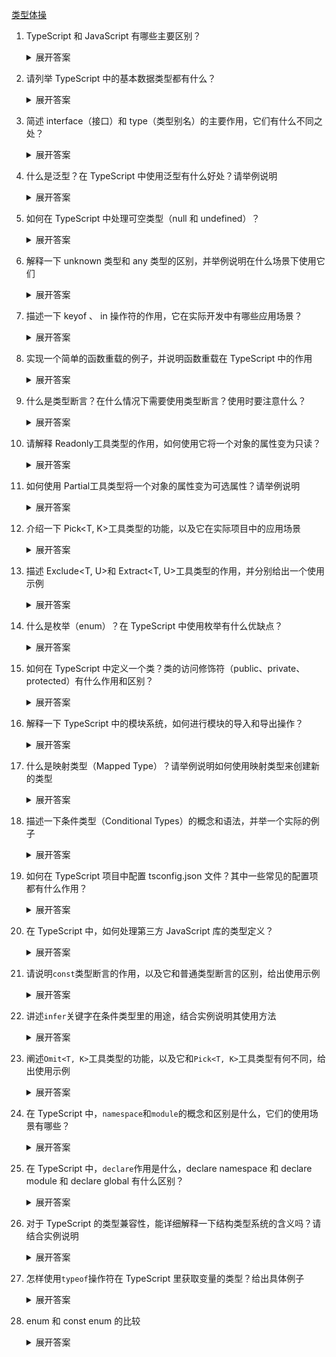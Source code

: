 [类型体操](https://github.com/type-challenges/type-challenges/blob/main/README.zh-CN.md)

1. TypeScript 和 JavaScript 有哪些主要区别？

    <details>
    <summary>展开答案</summary>

    - **静态类型检查**：JavaScript 是动态类型语言，变量类型在运行时确定，这可能导致运行时出现类型相关错误。而 TypeScript 是静态类型语言，在编译阶段就会进行类型检查，能提前发现很多类型错误，提高代码的可靠性和可维护性。
    - **语法扩展**：TypeScript 在 JavaScript 基础上增加了类型注解、接口、枚举等语法，让代码结构更清晰，易于理解和维护。
    - **编译步骤**：JavaScript 代码可以直接在浏览器或 Node.js 环境中运行，而 TypeScript 代码需要先编译成 JavaScript 代码才能运行。

    </details>

2. 请列举 TypeScript 中的基本数据类型都有什么？

    <details>
    <summary>展开答案</summary>

    - **number**：表示数值类型，包括整数和浮点数，如 `let num: number = 10;`。
    - **string**：表示文本类型，如 `let str: string = "hello";`。
    - **boolean**：表示布尔类型，只有两个值 `true` 和 `false`，如 `let isDone: boolean = false;`。
    - **null**：表示空值，只有一个值 `null`，如 `let n: null = null;`。
    - **undefined**：表示未定义的值，只有一个值 `undefined`，如 `let u: undefined = undefined;`。
    -
    - **any**：表示任意类型，当你不确定变量的具体类型时可以使用，如 `let value: any = "hello"; value = 10;`。
    - **void**：通常用于函数没有返回值的情况，如 `function sayHello(): void { console.log("Hello"); }`。
    - **never**：TypeScript 中的 never 类型表示永远不会出现的值（如抛出异常或无限循环的函数），比如一个函数，根本不可能走完，因为你抛出异常了，这个时候就可以给它的返回值写 never
    - **unknown**：TypeScript 中的 unknown 类型表示未知类型，必须经过类型检查后才能使用，比如需要类型检查的时候，参数可以先写 unknown
    - **Tuple**：元组类型，表示一个已知数量和类型的数组，这个不算是基础类型吧，`let person: [string, number] = ["Alice", 25];`,要求你固定顺序且固定类型, 然后 T[number] 代表提取元组 T 中的所有值，形成一个联合类型。这里的 number 是虚值,也是代表这个元组数组的所有索引。然后 T['length']就是获取长度

    </details>

3. 简述 interface（接口）和 type（类型别名）的主要作用，它们有什么不同之处？

    <details>
    <summary>展开答案</summary>

    - **主要作用**：
        - **interface**：用于定义对象的形状，描述对象的属性和方法的类型。可以实现继承，用于类的实现。
        - **type**：可以定义各种类型，包括基本类型、联合类型、交叉类型、函数类型等，更灵活、更复杂
    - **不同之处**：
        - **语法**：interface 使用 `interface` 关键字定义，type 使用 `type` 关键字定义。
        - **扩展性**：interface 可以重复定义，会自动合并，而 type 一旦定义不能重复定义。
        - **定义类型范围**：interface 主要用于定义对象类型，type 可以定义更广泛的类型。
    - **使用场景**：
        - **interface**：适合定义对象类型和类实现。一般来说，能用 interface，都用 interface，当 interface 搞不定的时候，再考虑 type
        - **type**：适合定义更广泛的类型，包括联合类型、交叉类型、函数类型等。

    </details>

4. 什么是泛型？在 TypeScript 中使用泛型有什么好处？请举例说明

    <details>
    <summary>展开答案</summary>

    - **泛型定义**：泛型是指在定义函数、接口或类的时候，不预先指定具体的类型，而是在使用的时候再指定类型的一种特性。
    - **好处**：
        - **代码复用**：可以编写通用的函数、接口或类，提高代码的复用性。
        - **类型安全**：在编译阶段进行类型检查，保证类型的正确性。
    - **示例**：

    ```typescript
    function identity<T>(arg: T): T {
        return arg;
    }

    let output1 = identity<string>('myString');
    let output2 = identity<number>(100);

    function getFirstElement<T>(arr: T[]): T {
        return arr[0];
    }
    const arr = [1, 2, 3];
    const firstNumber = getFirstElement(arr);
    ```

    </details>

5. 如何在 TypeScript 中处理可空类型（null 和 undefined）？

    <details>
    <summary>展开答案</summary>

    - **可选参数和可选属性**：在参数或属性后面加 `?` 表示可选，可能为 `undefined`。

    ```typescript
    function printName(name?: string) {
        if (name) {
            console.log(name);
        }
    }
    ```

    - **联合类型**：使用 `|` 组合类型，如 `string | null | undefined`。

    ```typescript
    let value: string | null | undefined;
    if (value !== null && value !== undefined) {
        console.log(value.length);
    }
    ```

    - **非空断言操作符**：使用 `!` 断言变量不为 `null` 或 `undefined`。

    ```typescript
    let value: string | null = 'hello';
    let length = value!.length;
    ```

    </details>

6. 解释一下 unknown 类型和 any 类型的区别，并举例说明在什么场景下使用它们

    <details>
    <summary>展开答案</summary>

    - **区别**：
        - **any**：可以赋值给任意类型，也可以接收任意类型的值，使用 `any` 会绕过类型检查，失去类型安全。
        - **unknown**：表示未知类型，不能直接赋值给其他类型，需要进行类型检查或类型断言后才能使用，更安全。
    - **使用场景**：
        - **any**：当你无法确定类型且不想处理类型检查时可以使用，但应尽量避免。
        - **unknown**：当从外部获取数据，不确定数据类型时使用，在使用前进行类型检查。

    ```typescript
    function processValue(value: unknown) {
        if (typeof value === 'string') {
            console.log(value.toUpperCase());
        }
    }
    ```

    </details>

7. 描述一下 keyof 、 in 操作符的作用，它在实际开发中有哪些应用场景？

    <details>
    <summary>展开答案</summary>

    - **作用**：`keyof` 操作符用于获取一个类型的所有属性名组成的联合类型。`in` 用于映射类型，表示遍历一个联合类型的每个成员，并将其作为键来构造一个新的类型。
    - **应用场景**：
        - **类型安全的属性访问**：可以确保访问的属性名是合法的。
        - **泛型约束**：在泛型中约束类型的属性。

    ```typescript
    interface Person {
        name: string;
        age: number;
    }

    type PersonKeys = keyof Person; // "name" | "age"

    function getProperty<T, K extends keyof T>(obj: T, key: K) {
        return obj[key];
    }

    let person: Person = { name: 'John', age: 30 };
    let name = getProperty(person, 'name');

    type TupleToObject<T extends readonly any[]> = {
        [K in T[number]]: true;
    };

    // 比如这里的 in，就是映射遍历这个联合类型，而T[number] 代表提取元组 T 中的所有值，形成一个联合类型。
    ```

    </details>

8. 实现一个简单的函数重载的例子，并说明函数重载在 TypeScript 中的作用

    <details>
    <summary>展开答案</summary>

    - **示例**：

    ```typescript
    function add(a: number, b: number): number;
    function add(a: string, b: string): string;
    function add(a: any, b: any): any {
        return a + b;
    }

    let result1 = add(1, 2);
    let result2 = add('hello', ' world');
    ```

    - **作用**：函数重载允许一个函数接受不同类型和数量的参数，根据不同的参数类型和数量提供不同的实现，提高函数的灵活性和可读性。正常来说确实没啥用，就多了个签名，实现还是要区分，它不像 Java 的重载，人家那个才是真正的重载。

    </details>

9. 什么是类型断言？在什么情况下需要使用类型断言？使用时要注意什么？

    <details>
    <summary>展开答案</summary>

    - **类型断言定义**：类型断言是一种告诉编译器某个变量的具体类型的方式，它不会改变变量的实际类型，只是在编译阶段进行类型检查。
    - **使用场景**：
        - 当你比编译器更了解某个变量的类型时。
        - 从 `any` 或 `unknown` 类型转换为具体类型。
        - 还有如果遇到类似于函数重载，然后里面要使用到类型检查的时候，由于 typeof 都是动态检查，所以返回值必须要靠类型断言来确保类型安全。
    - **注意事项**：类型断言只是一种编译时的提示，不会进行运行时的类型检查，如果断言错误可能会导致运行时错误。反正别滥用就对了。

    ```typescript
    let value: any = 'hello';
    let length = (value as string).length;
    ```

    </details>

10. 请解释 Readonly<T>工具类型的作用，如何使用它将一个对象的属性变为只读？

    <details>
    <summary>展开答案</summary>

    - **作用**：`Readonly<T>` 工具类型用于将一个类型的所有属性变为只读，防止属性被修改。
    - **使用方法**：

    ```typescript
    interface Person {
        name: string;
        age: number;
    }

    let readonlyPerson: Readonly<Person> = { name: 'John', age: 30 };
    // readonlyPerson.age = 31; // 报错，属性只读

    // 自己实现一个
    type myReadonly<T> = {
        readonly [P in keyof T]: T[P];
    };
    ```

    </details>

11. 如何使用 Partial<T>工具类型将一个对象的属性变为可选属性？请举例说明

    <details>
    <summary>展开答案</summary>

    - **作用**：`Partial<T>` 工具类型用于将一个类型的所有属性变为可选属性。
    - **使用方法**：

    ```typescript
    interface Person {
        name: string;
        age: number;
    }

    let partialPerson: Partial<Person> = { name: 'John' };

    // 自己实现一个
    type myPartial<T> = {
        [P in keyof T]?: T[P];
    };
    ```

    </details>

12. 介绍一下 Pick<T, K>工具类型的功能，以及它在实际项目中的应用场景

    <details>
    <summary>展开答案</summary>

    - **功能**：`Pick<T, K>` 工具类型用于从一个类型 `T` 中选取部分属性 `K` 组成一个新的类型。
    - **应用场景**：当你只需要一个对象的部分属性时，可以使用 `Pick` 来创建一个新的类型。

    ```typescript
    interface Person {
        name: string;
        age: number;
        address: string;
    }

    type NameAndAge = Pick<Person, 'name' | 'age'>;

    let person: NameAndAge = { name: 'John', age: 30 };

    // 自己实现一个
    type myPick<T, K extends keyof T> = {
        [P in K]: T[P];
    };
    ```

    </details>

13. 描述 Exclude<T, U>和 Extract<T, U>工具类型的作用，并分别给出一个使用示例

    <details>
    <summary>展开答案</summary>

    - **Exclude<T, U>**：从类型 `T` 中排除可以赋值给类型 `U` 的类型。

    ```typescript
    type T = 'a' | 'b' | 'c';
    type U = 'b';
    type Result = Exclude<T, U>; // "a" | "c"

    // 自己实现一个
    type myExclude<T, U> = T extends U ? never : T;
    ```

    - **Extract<T, U>**：从类型 `T` 中提取可以赋值给类型 `U` 的类型。

    ```typescript
    type T = 'a' | 'b' | 'c';
    type U = 'b' | 'd';
    type Result = Extract<T, U>; // "b"

    // 自己实现一个
    type myExtract<T, U> = T extends U ? T : never;
    ```

    </details>

14. 什么是枚举（enum）？在 TypeScript 中使用枚举有什么优缺点？

    <details>
    <summary>展开答案</summary>

    - **枚举定义**：枚举是一种定义一组命名常量的方式，方便代码的阅读和维护。

    ```typescript
    enum Color {
        Red,
        Green,
        Blue
    }

    let c: Color = Color.Green;
    ```

    - **优点**：
        - 提高代码的可读性和可维护性，使用有意义的名称代替数字或字符串。
        - 提供类型检查，确保使用的值是枚举中的合法值。
    - **缺点**：
        - 增加了代码的复杂度，尤其是嵌套枚举或复杂枚举。
        - 编译后会生成额外的代码，增加了文件大小。

    </details>

15. 如何在 TypeScript 中定义一个类？类的访问修饰符（public、private、protected）有什么作用和区别？

    <details>
    <summary>展开答案</summary>

    - **类的定义**：

    ```typescript
    class Person {
        name: string;
        age: number;

        constructor(name: string, age: number) {
            this.name = name;
            this.age = age;
        }

        sayHello() {
            console.log(`Hello, my name is ${this.name}`);
        }
    }

    let person = new Person('John', 30);
    person.sayHello();
    ```

    - **访问修饰符**：
        - **public**：默认的访问修饰符，属性和方法可以在类的内部和外部访问。
        - **private**：属性和方法只能在类的内部访问，外部无法访问。
        - **protected**：属性和方法可以在类的内部和子类中访问，外部无法访问。

    </details>

16. 解释一下 TypeScript 中的模块系统，如何进行模块的导入和导出操作？

    <details>
    <summary>展开答案</summary>

    - **模块系统**：TypeScript 采用了 ES6 的模块系统，将代码分割成多个文件，每个文件就是一个模块。模块可以导出和导入变量、函数、类等。
    - **导出操作**：使用 `export` 关键字导出模块中的内容。

    ```typescript
    // math.ts
    export function add(a: number, b: number) {
        return a + b;
    }
    ```

    - **导入操作**：使用 `import` 关键字导入模块中的内容。

    ```typescript
    // main.ts
    import { add } from './math';

    let result = add(1, 2);
    ```

    </details>

17. 什么是映射类型（Mapped Type）？请举例说明如何使用映射类型来创建新的类型

    <details>
    <summary>展开答案</summary>

    - **映射类型定义**：映射类型是一种基于现有类型创建新类型的方式，通过遍历现有类型的属性并对每个属性进行转换。
    - **示例**：

    ```typescript
    interface Person {
        name: string;
        age: number;
    }

    type ReadonlyPerson = {
        readonly [P in keyof Person]: Person[P];
    };

    let readonlyPerson: ReadonlyPerson = { name: 'John', age: 30 };
    // readonlyPerson.age = 31; // 报错，属性只读
    ```

    </details>

18. 描述一下条件类型（Conditional Types）的概念和语法，并举一个实际的例子

    <details>
    <summary>展开答案</summary>

    - **概念**：条件类型允许根据一个条件来选择不同的类型。
    - **语法**：`T extends U ? X : Y`，如果 `T` 可以赋值给 `U`，则类型为 `X`，否则为 `Y`。
    - **分布式条件类型和普通条件类型的区别**：分布式条件类型可以处理联合类型，而普通条件类型只能处理基本类型。
    - **示例**：

    ```typescript
    type IsString<T> = T extends string ? true : false;

    type Result1 = IsString<string>; // true
    type Result2 = IsString<number>; // false

    type T = 'a' | 'b' | 'c';
    type U = 'b';
    type Result = Exclude<T, U>; // "a" | "c"
    // 这里的T是联合类型，它会挨个把a,b,c带入进去和U匹配，这就是分布式条件类型
    type myExclude<T, U> = T extends U ? never : T;
    ```

    </details>

19. 如何在 TypeScript 项目中配置 tsconfig.json 文件？其中一些常见的配置项都有什么作用？

    <details>
    <summary>展开答案</summary>

    - **配置方法**：在项目根目录下创建 `tsconfig.json` 文件，通过 JSON 格式配置 TypeScript 编译器的选项。
    - **常见配置项**：
        - **target**：指定编译后的 JavaScript 版本，如 `ES5`、`ES6`、`ESNEXT` 等。
        - **module**：指定模块系统，如 `commonjs`、`esnext` 等。
        - **strict**：启用所有严格类型检查选项。
        - **outDir**：指定编译后文件的输出目录。
        - **path**：指定需要编译的文件路径。
        - **baseUrl**：设置模块解析的基准路径

    </details>

20. 在 TypeScript 中，如何处理第三方 JavaScript 库的类型定义？

    <details>
    <summary>展开答案</summary>

    - **查找官方类型定义**：很多流行的第三方库都有官方的类型定义文件，可以通过 `npm` 安装，如 `@types/react`。
    - **自定义类型定义文件**：如果没有官方的类型定义文件，可以自己创建 `.d.ts` 文件来定义类型。

    ```typescript
    // myLibrary.d.ts
    declare function myLibraryFunction(): void;
    declare module 'xxx';
    ```

    - **使用 `any` 类型**：如果实在无法获取类型定义，可以使用 `any` 类型绕过类型检查，但不推荐。

    </details>

21. 请说明`const`类型断言的作用，以及它和普通类型断言的区别，给出使用示例

    <details>
    <summary>展开答案</summary>

    - **作用**：`const` 类型断言用于将对象字面量的属性推断为更具体的类型，通常会将字符串字面量类型、数字字面量类型等固定下来，而不是推断为更宽泛的类型。
    - **与普通类型断言的区别**：普通类型断言只是告诉编译器某个变量的具体类型，不会改变类型推断的结果；而 `const` 类型断言会影响类型推断，让推断结果更精确。
    - **示例**：

    ```typescript
    // 普通对象字面量
    let obj1 = { a: 1, b: 'hello' };
    // obj1.a 的类型是 number，obj1.b 的类型是 string

    // 使用 const 类型断言
    let obj2 = { a: 1, b: 'hello' } as const;
    // obj2.a 的类型是 1，obj2.b 的类型是 "hello"
    ```

    </details>

22. 讲述`infer`关键字在条件类型里的用途，结合实例说明其使用方法

    <details>
    <summary>展开答案</summary>

    - **用途**：`infer` 关键字用于在条件类型中推断类型。它可以在条件类型的 `true` 分支中声明一个待推断的类型变量，编译器会根据实际情况推断出这个类型变量的值。
    - **示例**：

    ```typescript
    // 定义一个条件类型，用于提取函数的返回值类型
    type ReturnType<T> = T extends (...args: any[]) => infer R ? R : any;

    // 定义一个函数
    function add(a: number, b: number): number {
        return a + b;
    }

    // 使用 ReturnType 类型
    type AddReturnType = ReturnType<typeof add>; // number

    // 自己写一个includes，infer提取数组里的值
    type myIncludes<T, K> = T extends (infer U)[]
        ? K extends U
            ? true
            : false
        : false;

    // 使用 infer 提取函数参数类型
    type ParametersType<T> = T extends (...args: infer P) => any ? P : never;

    // 提取数组里的第一个类型
    type FirstElement<T> = T extends [infer First, ...any[]] ? First : never;
    ```

    </details>

23. 阐述`Omit<T, K>`工具类型的功能，以及它和`Pick<T, K>`工具类型有何不同，给出使用示例

    <details>
    <summary>展开答案</summary>

    - **功能**：`Omit<T, K>` 工具类型用于从类型 `T` 中移除指定的属性 `K`，创建一个新的类型。
    - **与 `Pick<T, K>` 的不同**：`Pick<T, K>` 是从类型 `T` 中选取指定的属性 `K` 组成新类型，而 `Omit<T, K>` 是移除指定的属性 `K` 组成新类型。
    - **示例**：

    ```typescript
    interface Person {
        name: string;
        age: number;
        address: string;
    }

    // 使用 Pick 选取属性
    type NameAndAge = Pick<Person, 'name' | 'age'>;

    // 使用 Omit 移除属性
    type WithoutAddress = Omit<Person, 'address'>;

    // 自己实现一个omit
    type MyOmit<T, K extends keyof T> = {
        [P in keyof T as P extends K ? never : P]: T[P];
    };
    ```

    </details>

24. 在 TypeScript 中，`namespace`和`module`的概念和区别是什么，它们的使用场景有哪些？

    <details>
    <summary>展开答案</summary>

    - **概念**：
        - **namespace**：在早期的 TypeScript 中，`namespace` 用于组织代码，避免全局命名冲突。它可以包含类、接口、函数等。
        - **module**：ES6 引入了模块系统，TypeScript 也支持这种模块系统。模块是一个独立的文件，通过 `import` 和 `export` 关键字来管理代码的导入和导出。
    - **区别**：
        - **语法**：`namespace` 使用 `namespace` 关键字定义，`module` 使用 `import` 和 `export` 关键字。
        - **作用域**：`namespace` 是全局作用域内的命名空间，`module` 是文件级别的作用域。
    - **使用场景**：
        - **namespace**：在旧项目或需要在全局作用域内组织代码时使用。
        - **module**：在新项目中，推荐使用 ES6 模块系统来组织代码。

    </details>

25. 在 TypeScript 中，`declare`作用是什么，declare namespace 和 declare module 和 declare global 有什么区别？

    <details>

    <summary>展开答案</summary>
        在 TypeScript 中，declare 是一个关键字，用于声明变量、类型、模块或命名空间的存在，主要就是外部的，全局的，或者本来就存在的，但是代码是无法感知推断的时候，就需要用declare声明了。

        -   **declare namespace**：用于声明命名空间或模块。
        -   **declare module**：用于声明模块或第三方库。
        -   **declare global**：用于声明全局变量或类型。
        -   **declare const**：用于声明常量。

    ```typescript
    declare global {
        interface Window {
            a: number;
        }
    }
    // 使用
    window.myLibrary.doSomething();

    declare const _globalInitialData: {
        url: string;
        business_data: any;
        component: string;
    };
    // 使用
    console.log(_globalInitialData);
    ```

    </details>

26. 对于 TypeScript 的类型兼容性，能详细解释一下结构类型系统的含义吗？请结合实例说明

    <details>
    <summary>展开答案</summary>

    - **结构类型系统含义**：TypeScript 采用结构类型系统，也称为鸭子类型系统。在结构类型系统中，只要两个类型的结构（属性和方法）兼容，就认为它们是兼容的，而不考虑类型的名称。
    - **示例**：

    ```typescript
    interface Point {
        x: number;
        y: number;
    }

    class PointClass {
        x: number;
        y: number;

        constructor(x: number, y: number) {
            this.x = x;
            this.y = y;
        }
    }

    let p1: Point = { x: 1, y: 2 };
    let p2: PointClass = new PointClass(1, 2);

    let p3: Point = p2; // 类型兼容，因为结构相同
    ```

    </details>

27. 怎样使用`typeof`操作符在 TypeScript 里获取变量的类型？给出具体例子

    <details>
    <summary>展开答案</summary>

    - **使用方法**：`typeof` 操作符在 TypeScript 中可以用于获取变量的类型。它可以用于基本类型、对象类型、函数类型等。
    - **示例**：

    ```typescript
    let num = 10;
    type NumType = typeof num; // number

    let person = { name: 'John', age: 30 };
    type PersonType = typeof person; // { name: string; age: number; }

    function add(a: number, b: number) {
        return a + b;
    }
    type AddFunctionType = typeof add; // (a: number, b: number) => number
    ```

    </details>

28. enum 和 const enum 的比较

    <details>
    <summary>展开答案</summary>

    - **编译结果**：
        - **enum**：编译后会生成一个对象，包含枚举成员的映射。例如：

    ```typescript
    enum Color {
        Red,
        Green,
        Blue
    }
    ```

    编译后的 JavaScript 代码如下：

    ```javascript
    var Color;
    (function (Color) {
        Color[(Color['Red'] = 0)] = 'Red';
        Color[(Color['Green'] = 1)] = 'Green';
        Color[(Color['Blue'] = 2)] = 'Blue';
    })(Color || (Color = {}));
    ```

    - **const enum**：编译时会直接将枚举成员替换为其值，不会生成额外的对象。例如：

    ```typescript
    const enum Color {
        Red,
        Green,
        Blue
    }

    let c = Color.Red;
    ```

    编译后的 JavaScript 代码如下：

    ```javascript
    let c = 0;
    ```

    - **使用场景**：
        - **enum**：当需要在运行时访问枚举对象，或者需要枚举成员的反向映射（通过值获取名称）时使用。
        - **const enum**：当只需要枚举成员的值，并且希望减少编译后的代码体积时使用。需要注意的是，`const enum` 只能使用常量枚举表达式，不能使用计算值。

    </details>
